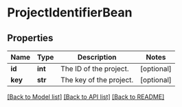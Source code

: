 # ProjectIdentifierBean

## Properties
Name | Type | Description | Notes
------------ | ------------- | ------------- | -------------
**id** | **int** | The ID of the project. | [optional] 
**key** | **str** | The key of the project. | [optional] 

[[Back to Model list]](../README.md#documentation-for-models) [[Back to API list]](../README.md#documentation-for-api-endpoints) [[Back to README]](../README.md)

